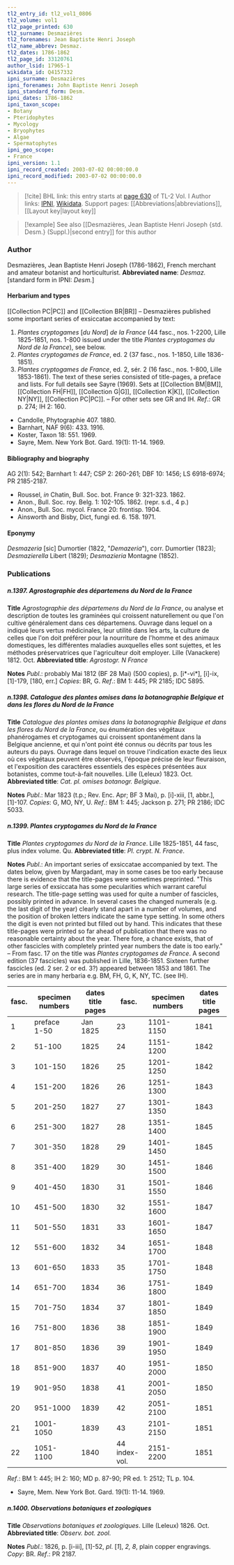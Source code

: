 ```yaml
---
tl2_entry_id: tl2_vol1_0806
tl2_volume: vol1
tl2_page_printed: 630
tl2_surname: Desmazières
tl2_forenames: Jean Baptiste Henri Joseph
tl2_name_abbrev: Desmaz.
tl2_dates: 1786-1862
tl2_page_id: 33120761
author_lsid: 17965-1
wikidata_id: Q4157332
ipni_surname: Desmazières
ipni_forenames: John Baptiste Henri Joseph
ipni_standard_form: Desm.
ipni_dates: 1786-1862
ipni_taxon_scope: 
- Botany
- Pteridophytes
- Mycology
- Bryophytes
- Algae
- Spermatophytes
ipni_geo_scope: 
- France
ipni_version: 1.1
ipni_record_created: 2003-07-02 00:00:00.0
ipni_record_modified: 2003-07-02 00:00:00.0
---
```


> [!cite] BHL link: this entry starts at [page 630](https://www.biodiversitylibrary.org/page/33120761) of TL-2 Vol. I
> Author links: [IPNI](https://www.ipni.org/a/17965-1), [Wikidata](https://www.wikidata.org/wiki/Q4157332). Support pages: [[Abbreviations|abbreviations]], [[Layout key|layout key]]

> [!example] See also [[Desmazières, Jean Baptiste Henri Joseph {std. Desm.} (Suppl.)|second entry]] for this author

### Author

Desmazières, Jean Baptiste Henri Joseph (1786-1862), French merchant and amateur botanist and horticulturist. 
**Abbreviated name**: *Desmaz.* \[standard form in IPNI: *Desm.*\]

#### Herbarium and types

[[Collection PC|PC]] and [[Collection BR|BR]] – Desmazières published some important series of exsiccatae accompanied by text:
1. *Plantes cryptogames* \[*du Nord*\] *de la France* (44 fasc., nos. 1-2200, Lille 1825-1851, nos. 1-800 issued under the title *Plantes cryptogames du Nord de la France*), see below.
2. *Plantes cryptogames de France*, ed. 2 (37 fasc., nos. 1-1850, Lille 1836-1851).
3. *Plantes cryptogames de France*, ed. 2, sér. 2 (16 fasc., nos. 1-800, Lille 1853-1861). The text of these series consisted of title-pages, a preface and lists. For full details see Sayre (1969). Sets at [[Collection BM|BM]], [[Collection FH|FH]], [[Collection G|G]], [[Collection K|K]], [[Collection NY|NY]], [[Collection PC|PC]]. – For other sets see GR and IH.
*Ref*.: GR p. 274; IH 2: 160.
- Candolle, Phytographie 407. 1880.
- Barnhart, NAF 9(6): 433. 1916.
- Koster, Taxon 18: 551. 1969.
- Sayre, Mem. New York Bot. Gard. 19(1): 11-14. 1969.

#### Bibliography and biography

AG 2(1): 542; Barnhart 1: 447; CSP 2: 260-261; DBF 10: 1456; LS 6918-6974; PR 2185-2187.
- Roussel, *in* Chatin, Bull. Soc. bot. France 9: 321-323. 1862.
- Anon., Bull. Soc. roy. Belg. 1: 102-105. 1862. (repr. s.d., 4 p.)
- Anon., Bull. Soc. mycol. France 20: frontisp. 1904.
- Ainsworth and Bisby, Dict, fungi ed. 6. 158. 1971.

#### Eponymy

*Desmazeria* \[sic\] Dumortier (1822, "*Demazeria*"), corr. Dumortier (1823); *Desmazierella* Libert (1829); *Desmazieria* Montagne (1852).

### Publications

##### n.1397. Agrostographie des départemens du Nord de la France

**Title**
*Agrostographie des départemens du Nord de la France*, ou analyse et description de toutes les graminées qui croissent naturellement ou que l'on cultive généralement dans ces départemens. Ouvrage dans lequel on a indiqué leurs vertus médicinales, leur utilité dans les arts, la culture de celles que l'on doit préférer pour la nourriture de l'homme et des animaux domestiques, les différentes maladies auxquelles elles sont sujettes, et les méthodes préservatrices que I'agriculteur doit employer. Lille (Vanackere) 1812. Oct.
**Abbreviated title**: *Agrostogr. N France*

**Notes**
*Publ*.: probably Mai 1812 (BF 28 Mai) (500 copies), p. \[i\*-vi\*\], \[i\]-ix, \[1\]-179, \[180, err.\] *Copies*: BR, G.
*Ref*.: BM 1: 445; PR 2185; IDC 5895.

##### n.1398. Catalogue des plantes omises dans la botanographie Belgique et dans les flores du Nord de la France

**Title**
*Catalogue des plantes omises dans la botanographie Belgique et dans les flores du Nord de la France*, ou énumération des végétaux phanérogames et cryptogames qui croissent spontanément dans la Belgique ancienne, et qui n'ont point été connus ou décrits par tous les auteurs du pays. Ouvrage dans lequel on trouve l'indication exacte des lieux où ces végétaux peuvent être observés, l'époque précise de leur fleuraison, et l'exposition des caractères essentiels des espèces présentées aux botanistes, comme tout-à-fait nouvelles. Lille (Leleux) 1823. Oct.
**Abbreviated title**: *Cat. pl. omises botanogr. Belgique*.

**Notes**
*Publ*.: Mar 1823 (t.p.; Rev. Enc. Apr; BF 3 Mai), p. \[i\]-xiii, \[1, abbr.\], \[1\]-107.
*Copies*: G, MO, NY, U.
*Ref*.: BM 1: 445; Jackson p. 271; PR 2186; IDC 5033.

##### n.1399. Plantes cryptogames du Nord de la France

**Title**
*Plantes cryptogames du Nord de la France*. Lille 1825-1851, 44 fasc, plus index volume. Qu.
**Abbreviated title**: *Pl. crypt. N. France*.

**Notes**
*Publ*.: An important series of exsiccatae accompanied by text. The dates below, given by Margadant, may in some cases be too early because there is evidence that the title-pages were sometimes preprinted. "This large series of exsiccata has some pecularities which warrant careful research. The title-page setting was used for quite a number of fascicles, possibly printed in advance. In several cases the changed numerals (e.g. the last digit of the year) clearly stand apart in a number of volumes, and the position of broken letters indicate the same type setting. In some others the digit is even not printed but filled out by hand. This indicates that these title-pages were printed so far ahead of publication that there was no reasonable certainty about the year. There fore, a chance exists, that of other fascicles with completely printed year numbers the date is too early." – From fasc. 17 on the title was *Plantes cryptogames de France*. A second edition (37 fascicles) was published in Lille, 1836-1851. Sixteen further fascicles (ed. 2 ser. 2 or ed. 3?) appeared between 1853 and 1861. The series are in many herbaria e.g. BM, FH, G, K, NY, TC. (see IH).

|fasc.	|specimen numbers	|dates title pages	|fasc.	|specimen numbers	|dates title pages|
|---	|---	|---	|---	|---	|---	|
|1	|preface<br/>1-50	|Jan 1825	|23	|1101-1150	|1841|
|2	|51-100	|1825	|24	|1151-1200	|1842|
|3	|101-150	|1826	|25	|1201-1250	|1842|
|4	|151-200	|1826	|26	|1251-1300	|1843|
|5	|201-250	|1827	|27	|1301-1350	|1843|
|6	|251-300	|1827	|28	|1351-1400	|1845|
|7	|301-350	|1828	|29	|1401-1450	|1845|
|8	|351-400	|1829	|30	|1451-1500	|1846|
|9	|401-450	|1830	|31	|1501-1550	|1846|
|10	|451-500	|1830	|32	|1551-1600	|1847|
|11	|501-550	|1831	|33	|1601-1650	|1847|
|12	|551-600	|1832	|34	|1651-1700	|1848|
|13	|601-650	|1833	|35	|1701-1750	|1848|
|14	|651-700	|1834	|36	|1751-1800	|1849|
|15	|701-750	|1834	|37	|1801-1850	|1849|
|16	|751-800	|1836	|38	|1851-1900	|1849|
|17	|801-850	|1836	|39	|1901-1950	|1849|
|18	|851-900	|1837	|40	|1951-2000	|1850|
|19	|901-950	|1838	|41	|2001-2050	|1850|
|20	|951-1000	|1839	|42	|2051-2100	|1851|
|21	|1001-1050	|1839	|43	|2101-2150	|1851|
|22	|1051-1100	|1840	|44<br/>index-vol.	|2151-2200	|1851|

*Ref*.: BM 1: 445; IH 2: 160; MD p. 87-90; PR ed. 1: 2512; TL p. 104.
- Sayre, Mem. New York Bot. Gard. 19(1): 11-14. 1969.

##### n.1400. Observations botaniques et zoologiques

**Title**
*Observations botaniques et zoologiques*. Lille (Leleux) 1826. Oct.
**Abbreviated title**: *Observ. bot. zool.*

**Notes**
*Publ*.: 1826, p. \[i-iii\], \[1\]-52, *pl*. \[*1*\], *2, 8*, plain copper engravings. *Copy*: BR.
*Ref*.: PR 2187.

